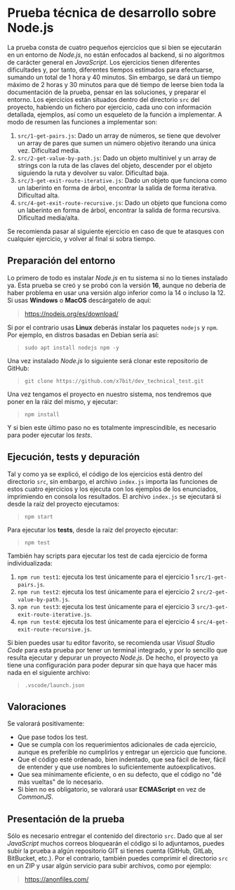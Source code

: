 # Prueba técnica de desarrollo sobre Node.js

La prueba consta de cuatro pequeños ejercicios que si bien se ejecutarán en un entorno de *Node.js*, no están enfocados al backend, si no algoritmos de carácter general en *JavaScript*. Los ejercicios tienen diferentes dificultades y, por tanto, diferentes tiempos estimados para efectuarse, sumando un total de 1 hora y 40 minutos. Sin embargo, se dará un tiempo máximo de 2 horas y 30 minutos para que dé tiempo de leerse bien toda la documentación de la prueba, pensar en las soluciones, y preparar el entorno. Los ejercicios están situados dentro del directorio `src` del proyecto, habiendo un fichero por ejercicio, cada uno con información detallada, ejemplos, así como un esqueleto de la función a implementar. A modo de resumen las funciones a implementar son:

1. `src/1-get-pairs.js`: Dado un array de números, se tiene que devolver un array de pares que sumen un número objetivo iterando una única vez. Dificultad media.
1. `src/2-get-value-by-path.js`: Dado un objeto multinivel y un array de strings con la ruta de las claves del objeto, descender por el objeto siguiendo la ruta y devolver su valor. Dificultad baja.
1. `src/3-get-exit-route-iterative.js`: Dado un objeto que funciona como un laberinto en forma de árbol, encontrar la salida de forma iterativa. Dificultad alta.
1. `src/4-get-exit-route-recursive.js`: Dado un objeto que funciona como un laberinto en forma de árbol, encontrar la salida de forma recursiva. Dificultad media/alta.

Se recomienda pasar al siguiente ejercicio en caso de que te atasques con cualquier ejercicio, y volver al final si sobra tiempo.

## Preparación del entorno

Lo primero de todo es instalar *Node.js* en tu sistema si no lo tienes instalado ya. Esta prueba se creó y se probó con la versión **16**, aunque no debería de haber problema en usar una versión algo inferior como la 14 o incluso la 12. Si usas **Windows** o **MacOS** descárgatelo de aquí:

> https://nodejs.org/es/download/

Si por el contrario usas **Linux** deberás instalar los paquetes `nodejs` y `npm`. Por ejemplo, en distros basadas en Debian sería así:

> `sudo apt install nodejs npm -y`

Una vez instalado *Node.js* lo siguiente será clonar este repositorio de GitHub:

> `git clone https://github.com/x7bit/dev_technical_test.git`

Una vez tengamos el proyecto en nuestro sistema, nos tendremos que poner en la ráiz del mismo, y ejecutar:

> `npm install`

Y si bien este último paso no es totalmente imprescindible, es necesario para poder ejecutar los *tests*.

## Ejecución, tests y depuración

Tal y como ya se explicó, el código de los ejercicios está dentro del directorio `src`, sin embargo, el archivo `index.js` importa las funciones de estos cuatro ejercicios y los ejecuta con los ejemplos de los enunciados, imprimiendo en consola los resultados. El archivo `index.js` se ejecutará si desde la raíz del proyecto ejecutamos:

> `npm start`

Para ejecutar los **tests**, desde la raíz del proyecto ejecutar:

> `npm test`

También hay scripts para ejecutar los test de cada ejercicio de forma individualizada:

1. `npm run test1`: ejecuta los test únicamente para el ejercicio 1 `src/1-get-pairs.js`.
1. `npm run test2`: ejecuta los test únicamente para el ejercicio 2 `src/2-get-value-by-path.js`.
1. `npm run test3`: ejecuta los test únicamente para el ejercicio 3 `src/3-get-exit-route-iterative.js`.
1. `npm run test4`: ejecuta los test únicamente para el ejercicio 4 `src/4-get-exit-route-recursive.js`.

Si bien puedes usar tu editor favorito, se recomienda usar *Visual Studio Code* para esta prueba por tener un terminal integrado, y por lo sencillo que resulta ejecutar y depurar un proyecto *Node.js*. De hecho, el proyecto ya tiene una configuración para poder depurar sin que haya que hacer más nada en el siguiente archivo:

> `.vscode/launch.json`

## Valoraciones

Se valorará positivamente:

- Que pase todos los test.
- Que se cumpla con los requerimientos adicionales de cada ejercicio, aunque es preferible no cumplirlos y entregar un ejercicio que funcione.
- Que el código esté ordenado, bien indentado, que sea fácil de leer, fácil de entender y que use nombres lo suficientemente autoexplicativos.
- Que sea mínimamente eficiente, o en su defecto, que el código no "dé más vueltas" de lo necesario.
- Si bien no es obligatorio, se valorará usar **ECMAScript** en vez de *CommonJS*.

## Presentación de la prueba

Sólo es necesario entregar el contenido del directorio `src`. Dado que al ser *JavaScript* muchos correos bloquearán el código si lo adjuntamos, puedes subir la prueba a algún repositorio GIT si tienes cuenta (GitHub, GitLab, BitBucket, etc.). Por el contrario, también puedes comprimir el directorio `src` en un ZIP y usar algún servicio para subir archivos, como por ejemplo:

> https://anonfiles.com/
